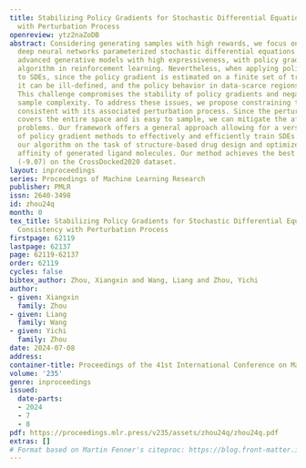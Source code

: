```yaml
---
title: Stabilizing Policy Gradients for Stochastic Differential Equations via Consistency
  with Perturbation Process
openreview: ytz2naZoDB
abstract: Considering generating samples with high rewards, we focus on optimizing
  deep neural networks parameterized stochastic differential equations (SDEs), the
  advanced generative models with high expressiveness, with policy gradient, the leading
  algorithm in reinforcement learning. Nevertheless, when applying policy gradients
  to SDEs, since the policy gradient is estimated on a finite set of trajectories,
  it can be ill-defined, and the policy behavior in data-scarce regions may be uncontrolled.
  This challenge compromises the stability of policy gradients and negatively impacts
  sample complexity. To address these issues, we propose constraining the SDE to be
  consistent with its associated perturbation process. Since the perturbation process
  covers the entire space and is easy to sample, we can mitigate the aforementioned
  problems. Our framework offers a general approach allowing for a versatile selection
  of policy gradient methods to effectively and efficiently train SDEs. We evaluate
  our algorithm on the task of structure-based drug design and optimize the binding
  affinity of generated ligand molecules. Our method achieves the best Vina score
  (-9.07) on the CrossDocked2020 dataset.
layout: inproceedings
series: Proceedings of Machine Learning Research
publisher: PMLR
issn: 2640-3498
id: zhou24q
month: 0
tex_title: Stabilizing Policy Gradients for Stochastic Differential Equations via
  Consistency with Perturbation Process
firstpage: 62119
lastpage: 62137
page: 62119-62137
order: 62119
cycles: false
bibtex_author: Zhou, Xiangxin and Wang, Liang and Zhou, Yichi
author:
- given: Xiangxin
  family: Zhou
- given: Liang
  family: Wang
- given: Yichi
  family: Zhou
date: 2024-07-08
address:
container-title: Proceedings of the 41st International Conference on Machine Learning
volume: '235'
genre: inproceedings
issued:
  date-parts:
  - 2024
  - 7
  - 8
pdf: https://proceedings.mlr.press/v235/assets/zhou24q/zhou24q.pdf
extras: []
# Format based on Martin Fenner's citeproc: https://blog.front-matter.io/posts/citeproc-yaml-for-bibliographies/
---
```

